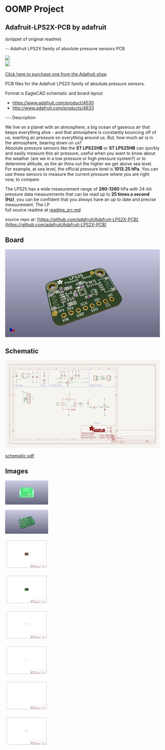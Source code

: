 # OOMP Project  
## Adafruit-LPS2X-PCB  by adafruit  
  
(snippet of original readme)  
  
-- Adafruit LPS2X family of absolute pressure sensors PCB  
  
<a href="http://www.adafruit.com/products/4530"><img src="assets/lps25.jpg?raw=true" height="235px">  
<a href="http://www.adafruit.com/products/4633"><img src="assets/lps22.jpg?raw=true" height="235px">  
    
Click here to purchase one from the Adafruit shop</a>  
  
PCB files for the Adafruit LPS2X family of absolute pressure sensors.   
  
Format is EagleCAD schematic and board layout  
* https://www.adafruit.com/product/4530  
* http://www.adafruit.com/products/4633  
  
--- Description  
  
We live on a planet with an atmosphere, a big ocean of gaseous air that keeps everything alive - and that atmosphere is constantly bouncing off of us, exerting air pressure on everything around us. But, how much air is in the atmosphere, bearing down on us?  
Absolute pressure sensors  like the **ST LPS22HB** or **ST LPS25HB** can quickly and easily measure this air pressure, useful when you want to know about the weather (are we in a low pressure or high pressure system?) or to determine altitude, as the air thins out the higher we get above sea level. For example, at sea level, the official pressure level is **1013.25 hPa**. You can use these sensors to measure the current pressure where you are right now, to compare.  
  
The LPS25 has a wide measurement range of **260-1260** hPa with 24-bit pressure data measurements that can be read up to **25 times a second (Hz)**, you can be confident that you always have an up to date and precise measurement. The LP  
  full source readme at [readme_src.md](readme_src.md)  
  
source repo at: [https://github.com/adafruit/Adafruit-LPS2X-PCB](https://github.com/adafruit/Adafruit-LPS2X-PCB)  
## Board  
  
[![working_3d.png](working_3d_600.png)](working_3d.png)  
## Schematic  
  
[![working_schematic.png](working_schematic_600.png)](working_schematic.png)  
  
[schematic pdf](working_schematic.pdf)  
## Images  
  
[![working_3D_bottom.png](working_3D_bottom_140.png)](working_3D_bottom.png)  
  
[![working_3D_top.png](working_3D_top_140.png)](working_3D_top.png)  
  
[![working_assembly_page_01.png](working_assembly_page_01_140.png)](working_assembly_page_01.png)  
  
[![working_assembly_page_02.png](working_assembly_page_02_140.png)](working_assembly_page_02.png)  
  
[![working_assembly_page_03.png](working_assembly_page_03_140.png)](working_assembly_page_03.png)  
  
[![working_assembly_page_04.png](working_assembly_page_04_140.png)](working_assembly_page_04.png)  
  
[![working_assembly_page_05.png](working_assembly_page_05_140.png)](working_assembly_page_05.png)  
  
[![working_assembly_page_06.png](working_assembly_page_06_140.png)](working_assembly_page_06.png)  
